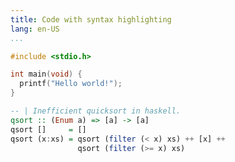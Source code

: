 ```yaml
---
title: Code with syntax highlighting
lang: en-US
...
```


``` c {.numberLines}
#include <stdio.h>

int main(void) {
  printf("Hello world!");
}
```

``` haskell {.numberLines}
-- | Inefficient quicksort in haskell.
qsort :: (Enum a) => [a] -> [a]
qsort []     = []
qsort (x:xs) = qsort (filter (< x) xs) ++ [x] ++
               qsort (filter (>= x) xs)
```
